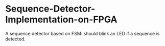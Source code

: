 # Sequence-Detector-Implementation-on-FPGA
A sequence detector based on FSM: should blink an LED if a sequence is detected.
